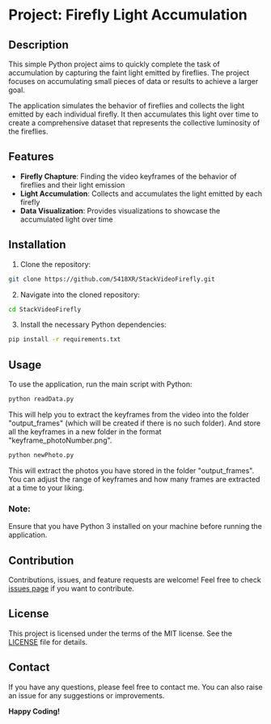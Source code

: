 # Project: Firefly Light Accumulation

## Description

This simple Python project aims to quickly complete the task of accumulation by capturing the faint light emitted by fireflies. The project focuses on accumulating small pieces of data or results to achieve a larger goal.

The application simulates the behavior of fireflies and collects the light emitted by each individual firefly. It then accumulates this light over time to create a comprehensive dataset that represents the collective luminosity of the fireflies.

## Features

- **Firefly Chapture**: Finding the video keyframes of the behavior of fireflies and their light emission
- **Light Accumulation**: Collects and accumulates the light emitted by each firefly
- **Data Visualization**: Provides visualizations to showcase the accumulated light over time

## Installation

1. Clone the repository:

```bash
git clone https://github.com/5418XR/StackVideoFirefly.git
```

2. Navigate into the cloned repository:

```bash
cd StackVideoFirefly
```

3. Install the necessary Python dependencies:

```bash
pip install -r requirements.txt
```

## Usage

To use the application, run the main script with Python:

```bash
python readData.py
```
This will help you to extract the keyframes from the video into the folder "output_frames" (which will be created if there is no such folder). And store all the keyframes in a new folder in the format "keyframe_photoNumber.png".

```bash
python newPhoto.py
```
This will extract the photos you have stored in the folder "output_frames". You can adjust the range of keyframes and how many frames are extracted at a time to your liking.
### Note: 

Ensure that you have Python 3 installed on your machine before running the application.

## Contribution

Contributions, issues, and feature requests are welcome! Feel free to check [issues page](https://github.com/5418XR/StackVideoFirefly/issues) if you want to contribute.

## License

This project is licensed under the terms of the MIT license. See the [LICENSE](https://github.com/5418XR/StackVideoFirefly/blob/main/LICENSE.txt) file for details.

## Contact

If you have any questions, please feel free to contact me. You can also raise an issue for any suggestions or improvements.

**Happy Coding!**
